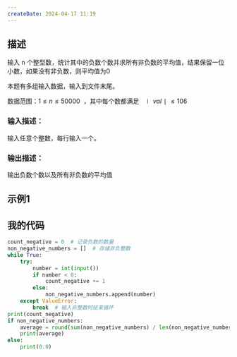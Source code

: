 ```yaml
---
createDate: 2024-04-17 11:19
---
```

## 描述

输入 n 个整型数，统计其中的负数个数并求所有非负数的平均值，结果保留一位小数，如果没有非负数，则平均值为0

本题有多组输入数据，输入到文件末尾。

数据范围：$1≤n≤50000$  ，其中每个数都满足  $∣val∣≤106$ 

### 输入描述：

输入任意个整数，每行输入一个。

### 输出描述：

输出负数个数以及所有非负数的平均值

## 示例1


## 我的代码 
```python
count_negative = 0  # 记录负数的数量
non_negative_numbers = []  # 存储非负整数
while True:
    try:
        number = int(input())
        if number < 0:
            count_negative += 1
        else:
            non_negative_numbers.append(number)
    except ValueError:
        break  # 输入非整数时结束循环
print(count_negative)
if non_negative_numbers:
    average = round(sum(non_negative_numbers) / len(non_negative_numbers), 1)
    print(average)
else:
    print(0.0)
```